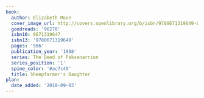 ```yaml
---
book:
  author: Elizabeth Moon
  cover_image_url: http://covers.openlibrary.org/b/isbn/9780671319649-L.jpg
  goodreads: '96278'
  isbn10: 0671319647
  isbn13: '9780671319649'
  pages: '506'
  publication_year: '1988'
  series: The Deed of Paksenarrion
  series_position: '1'
  spine_color: '#ac7c49'
  title: Sheepfarmer's Daughter
plan:
  date_added: '2018-09-03'
---
```

